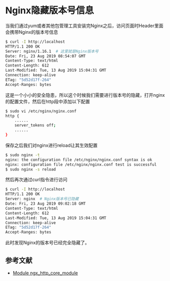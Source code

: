 # Nginx隐藏版本号信息

当我们通过yum或者其他包管理工具安装完Nginx之后，访问页面时Header里面会携带Nginx的版本号信息

```bash
$ curl -I http://localhost
HTTP/1.1 200 OK
Server: nginx/1.16.1  # 这里就是Nginx版本号
Date: Fri, 23 Aug 2019 08:54:07 GMT
Content-Type: text/html
Content-Length: 612
Last-Modified: Tue, 13 Aug 2019 15:04:31 GMT
Connection: keep-alive
ETag: "5d52d17f-264"
Accept-Ranges: bytes
```

这是一个小小的安全隐患，所以这个时候我们需要进行版本号的隐藏，打开nginx的配置文件，然后在http段中添加以下配置

```bash
$ sudo vi /etc/nginx/nginx.conf
http {
    ......
    server_tokens off;
    ......
}
```

保存之后我们对nginx进行reload让其生效配置

```bash
$ sudo nginx -t
nginx: the configuration file /etc/nginx/nginx.conf syntax is ok
nginx: configuration file /etc/nginx/nginx.conf test is successful
$ sudo nginx -s reload
```

然后再次通过curl指令进行访问

```bash
$ curl -I http://localhost
HTTP/1.1 200 OK
Server: nginx  # Nginx版本号已隐藏
Date: Fri, 23 Aug 2019 09:02:18 GMT
Content-Type: text/html
Content-Length: 612
Last-Modified: Tue, 13 Aug 2019 15:04:31 GMT
Connection: keep-alive
ETag: "5d52d17f-264"
Accept-Ranges: bytes
```

此时发现Nginx的版本号已经完全隐藏了。

## 参考文献

- [Module ngx_http_core_module](http://nginx.org/en/docs/http/ngx_http_core_module.html#server_tokens)
